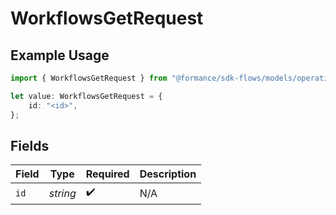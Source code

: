 # WorkflowsGetRequest

## Example Usage

```typescript
import { WorkflowsGetRequest } from "@formance/sdk-flows/models/operations";

let value: WorkflowsGetRequest = {
    id: "<id>",
};
```

## Fields

| Field              | Type               | Required           | Description        |
| ------------------ | ------------------ | ------------------ | ------------------ |
| `id`               | *string*           | :heavy_check_mark: | N/A                |